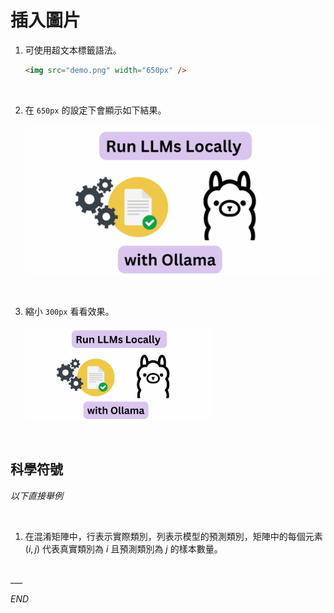 # 插入圖片

1. 可使用超文本標籤語法。

    ```html
    <img src="demo.png" width="650px" />
    ```

<br>

2. 在 `650px` 的設定下會顯示如下結果。

    <img src="demo.png" width="650px" />


<br>

3. 縮小 `300px` 看看效果。 

    <img src="demo.png" width="300px" />

<br>

## 科學符號

_以下直接舉例_

<br>

1. 在混淆矩陣中，行表示實際類別，列表示模型的預測類別，矩陣中的每個元素 $(i, j)$ 代表真實類別為 $i$ 且預測類別為 $j$ 的樣本數量。

<br>
___

_END_
